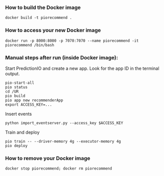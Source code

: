 ### How to build the Docker image
```
docker build -t piorecommend .
```

### How to access your new Docker image
```
docker run -p 8000:8000 -p 7070:7070 --name piorecommend -it piorecommend /bin/bash
```


### Manual steps after run (inside Docker image):
Start PredictionIO and create a new app.
Look for the app ID in the terminal output.
```
pio-start-all
pio status
cd /UR
pio build
pio app new recommenderApp
export ACCESS_KEY=...
```

Insert events
```
python import_eventserver.py --access_key $ACCESS_KEY
```

Train and deploy
```
pio train -- --driver-memory 4g --executor-memory 4g
pio deploy
```


### How to remove your Docker image
```
docker stop piorecommend; docker rm piorecommend
```
